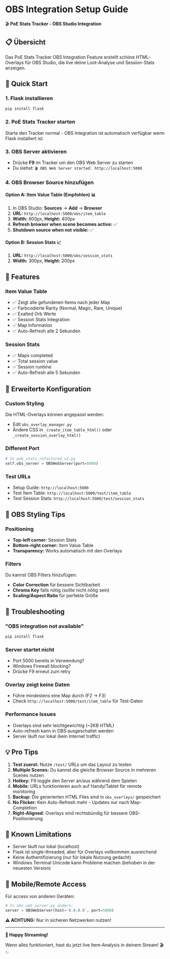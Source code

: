 # OBS Integration Setup Guide

🎬 **PoE Stats Tracker - OBS Studio Integration**

## 📋 Übersicht

Das PoE Stats Tracker OBS Integration Feature erstellt schöne HTML-Overlays für OBS Studio, die live deine Loot-Analyse und Session-Stats anzeigen.

## 🚀 Quick Start

### 1. Flask installieren
```bash
pip install flask
```

### 2. PoE Stats Tracker starten
Starte den Tracker normal - OBS Integration ist automatisch verfügbar wenn Flask installiert ist.

### 3. OBS Server aktivieren
- Drücke **F9** im Tracker um den OBS Web Server zu starten
- Du siehst: `🎬 OBS Web Server started: http://localhost:5000`

### 4. OBS Browser Source hinzufügen

#### Option A: Item Value Table (Empfohlen) 📊
1. In OBS Studio: **Sources** → **Add** → **Browser**
2. **URL:** `http://localhost:5000/obs/item_table`
3. **Width:** 600px, **Height:** 400px
4. **Refresh browser when scene becomes active:** ✅
5. **Shutdown source when not visible:** ✅

#### Option B: Session Stats 📈  
1. **URL:** `http://localhost:5000/obs/session_stats`
2. **Width:** 300px, **Height:** 200px

## 🎯 Features

### Item Value Table
- ✅ Zeigt alle gefundenen Items nach jeder Map
- ✅ Farbcodierte Rarity (Normal, Magic, Rare, Unique)
- ✅ Exalted Orb Werte
- ✅ Session Stats Integration
- ✅ Map Information
- ✅ Auto-Refresh alle 2 Sekunden

### Session Stats
- ✅ Maps completed
- ✅ Total session value
- ✅ Session runtime
- ✅ Auto-Refresh alle 5 Sekunden

## 🔧 Erweiterte Konfiguration

### Custom Styling
Die HTML-Overlays können angepasst werden:
- Edit `obs_overlay_manager.py` 
- Ändere CSS in `_create_item_table_html()` oder `_create_session_overlay_html()`

### Different Port 
```python
# In poe_stats_refactored_v2.py
self.obs_server = OBSWebServer(port=8080)
```

### Test URLs
- Setup Guide: `http://localhost:5000`
- Test Item Table: `http://localhost:5000/test/item_table`
- Test Session Stats: `http://localhost:5000/test/session_stats`

## 🎨 OBS Styling Tips

### Positioning
- **Top-left corner:** Session Stats
- **Bottom-right corner:** Item Value Table
- **Transparency:** Works automatisch mit den Overlays

### Filters
Du kannst OBS Filters hinzufügen:
- **Color Correction** für bessere Sichtbarkeit
- **Chroma Key** falls nötig (sollte nicht nötig sein)
- **Scaling/Aspect Ratio** für perfekte Größe

## 🐛 Troubleshooting

### "OBS integration not available"
```bash
pip install flask
```

### Server startet nicht
- Port 5000 bereits in Verwendung?
- Windows Firewall blocking?
- Drücke F9 erneut zum retry

### Overlay zeigt keine Daten
- Führe mindestens eine Map durch (F2 → F3)
- Check `http://localhost:5000/test/item_table` für Test-Daten

### Performance Issues
- Overlays sind sehr leichtgewichtig (~2KB HTML)
- Auto-refresh kann in OBS ausgeschaltet werden
- Server läuft nur lokal (kein Internet traffic)

## 💡 Pro Tips

1. **Test zuerst:** Nutze `/test/` URLs um das Layout zu testen
2. **Multiple Scenes:** Du kannst die gleiche Browser Source in mehreren Scenes nutzen  
3. **Hotkey:** F9 toggle den Server an/aus während dem Spielen
4. **Mobile:** URLs funktionieren auch auf Handy/Tablet für remote monitoring
5. **Backup:** Die generierten HTML Files sind in `obs_overlays/` gespeichert
6. **No Flicker:** Kein Auto-Refresh mehr - Updates nur nach Map-Completion
7. **Right-Aligned:** Overlays sind rechtsbündig für bessere OBS-Positionierung

## 🚨 Known Limitations

- Server läuft nur lokal (localhost)
- Flask ist single-threaded, aber für Overlays vollkommen ausreichend
- Keine Authentifizierung (nur für lokale Nutzung gedacht)
- Windows Terminal Unicode kann Probleme machen (behoben in der neuesten Version)

## 📱 Mobile/Remote Access

Für access von anderen Geräten:
```python
# In obs_web_server.py ändern:
server = OBSWebServer(host='0.0.0.0', port=5000)
```

**⚠️ ACHTUNG:** Nur in sicheren Netzwerken nutzen!

---

**🎉 Happy Streaming!** 

Wenn alles funktioniert, hast du jetzt live Item-Analysis in deinem Stream! 🎬✨